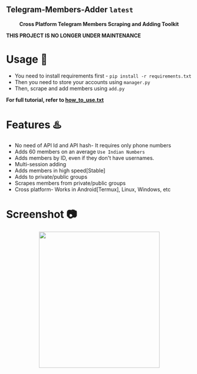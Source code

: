## Telegram-Members-Adder `latest`
<p align='center'><b>Cross Platform Telegram Members Scraping and Adding Toolkit</b></p>
<b>THIS PROJECT IS NO LONGER UNDER MAINTENANCE</b>

# Usage 🧰

* You need to install requirements first - `pip install -r requirements.txt`
* Then you need to store your accounts using `manager.py`
* Then, scrape and add members using `add.py`

<b> For full tutorial, refer to <a href='https://github.com/saifalisew1508/Telegram-Members-Adder/blob/main/how_to_use.txt'>how_to_use.txt</a> </b>

# Features ♨️

* No need of API Id and API hash- It requires only phone numbers
* Adds 60 members on an average `Use Indian Numbers`
* Adds members by ID, even if they don't have usernames.
* Multi-session adding 
* Adds members in high speed[Stable]
* Adds to private/public groups
* Scrapes members from private/public groups
* Cross platform- Works in Android[Termux], Linux, Windows, etc

# Screenshot 📷
<p align='center'><img src='https://te.legra.ph/file/f0c555b284160fafc6dca.jpg' width='327' height='368.5'></p>
